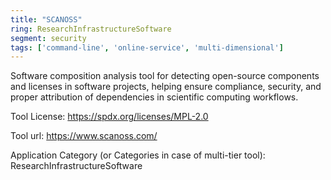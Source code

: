 ```yaml
---
title: "SCANOSS"
ring: ResearchInfrastructureSoftware
segment: security
tags: ['command-line', 'online-service', 'multi-dimensional']
---
```

Software composition analysis tool for detecting open-source components and licenses in software projects, helping ensure compliance, security, and proper attribution of dependencies in scientific computing workflows.

Tool License: https://spdx.org/licenses/MPL-2.0

Tool url: https://www.scanoss.com/

Application Category (or Categories in case of multi-tier tool): ResearchInfrastructureSoftware
